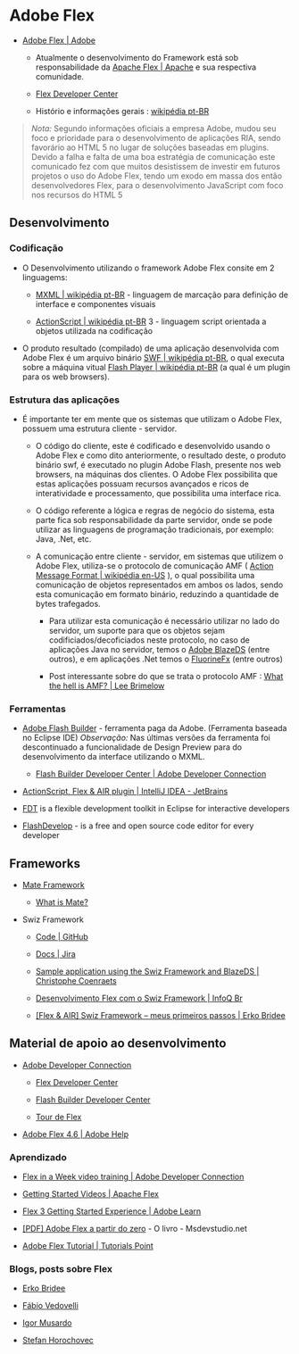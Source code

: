 # Adobe Flex

* [Adobe Flex | Adobe](http://www.adobe.com/br/products/flex.html)

  * Atualmente o desenvolvimento do Framework está sob responsabilidade da [Apache Flex | Apache](http://flex.apache.org/) e sua respectiva comunidade. 

  * [Flex Developer Center](http://www.adobe.com/devnet/flex.html)

  * Histório e informações gerais : [wikipédia pt-BR](http://pt.wikipedia.org/wiki/Adobe_Flex)

> *Nota:* 
> Segundo informações oficiais a empresa Adobe, mudou seu foco e prioridade para o desenvolvimento de aplicações RIA, sendo favorário ao HTML 5 no lugar de soluções baseadas em plugins. Devido a falha e falta de uma boa estratégia de comunicação este comunicado fez com que muitos desistissem de investir em futuros projetos o uso do Adobe Flex, tendo um exodo em massa dos então desenvolvedores Flex, para o desenvolvimento JavaScript com foco nos recursos do HTML 5


## Desenvolvimento 

### Codificação

* O Desenvolvimento utilizando o framework Adobe Flex consite em 2 linguagems:

  * [MXML | wikipédia pt-BR](http://pt.wikipedia.org/wiki/MXML) - linguagem de marcação para definição de interface e componentes visuais

  * [ActionScript | wikipédia pt-BR](http://pt.wikipedia.org/wiki/ActionScript) 3 - linguagem script orientada a objetos utilizada na codificação

* O produto resultado (compilado) de uma aplicação desenvolvida com Adobe Flex é um arquivo binário [SWF | wikipédia pt-BR](http://pt.wikipedia.org/wiki/SWF), o qual executa sobre a máquina vitual [Flash Player | wikipédia pt-BR](http://pt.wikipedia.org/wiki/Adobe_Flash_Player)  (a qual é um plugin para os web browsers).


### Estrutura das aplicações

* É importante ter em mente que os sistemas que utilizam o Adobe Flex, possuem uma estrutura cliente - servidor. 

  * O código do cliente, este é codificado e desenvolvido usando o Adobe Flex e como dito anteriormente, o resultado deste, o produto binário swf, é executado no plugin Adobe Flash, presente nos web browsers, na máquinas dos clientes. O Adobe Flex possibilita que estas aplicações possuam recursos avançados e ricos de interatividade e processamento, que possibilita uma interface rica.

  * O código referente a lógica e regras de negócio do sistema, esta parte fica sob responsabilidade da parte servidor, onde se pode utilizar as linguagens de programação tradicionais, por exemplo: Java, .Net, etc.

  * A comunicação entre cliente - servidor, em sistemas que utilizem o Adobe Flex, utiliza-se o protocolo de comunicação AMF ( [Action Message Format | wikipédia en-US](http://en.wikipedia.org/wiki/Action_Message_Format) ), o qual possibilita uma comunicação de objetos representados em ambos os lados, sendo esta comunicação em formato binário, reduzindo a quantidade de bytes trafegados. 

    * Para utilizar esta comunicação é necessário utilizar no lado do servidor, um suporte para que os objetos sejam codificiados/decoficiados neste protocolo, no caso de aplicações Java no servidor, temos o [Adobe BlazeDS](http://sourceforge.net/adobe/blazeds/wiki/Home/) (entre outros), e em aplicações .Net temos o [FluorineFx](http://fluorine.thesilentgroup.com/) (entre outros)

    * Post interessante sobre do que se trata o protocolo AMF : [What the hell is AMF? | Lee Brimelow](http://www.leebrimelow.com/what-the-hell-is-amf/)


### Ferramentas

* [Adobe Flash Builder](http://www.adobe.com/br/products/flash-builder.html) - ferramenta paga da Adobe. (Ferramenta baseada no Eclipse IDE) *Observação:* Nas últimas versões da ferramenta foi descontinuado a funcionalidade de Design Preview para do desenvolvimento da interface utilizando o MXML.

  * [Flash Builder Developer Center | Adobe Developer Connection](http://www.adobe.com/devnet/flash-builder.html)

* [ActionScript, Flex & AIR plugin | IntelliJ IDEA - JetBrains](http://www.jetbrains.com/idea/features/flex_ide.html)

* [FDT](http://fdt.powerflasher.com/) is a flexible development toolkit in Eclipse for interactive developers

* [FlashDevelop](http://www.flashdevelop.org/) -  is a free and open source code editor for every developer


## Frameworks

* [Mate Framework](http://mate.asfusion.com/)

  * [What is Mate?](http://mate.jottit.com/)


* Swiz Framework
  
  * [Code | GitHub](https://github.com/swiz/swiz-framework)

  * [Docs | Jira](https://swizframework.jira.com/wiki/display/SWIZ/Home)

  * [Sample application using the Swiz Framework and BlazeDS | Christophe Coenraets](http://coenraets.org/blog/2009/02/sample-application-using-the-swiz-framework-and-blazeds/)

  * [Desenvolvimento Flex com o Swiz Framework | InfoQ Br](http://www.infoq.com/br/news/2009/02/swiz-framework)

  * [[Flex & AIR] Swiz Framework – meus primeiros passos | Erko Bridee](http://blog.erkobridee.com/2010/07/13/flex-air-swiz-framework-meus-primeiros-passos/)


## Material de apoio ao desenvolvimento

* [Adobe Developer Connection](http://www.adobe.com/devnet.html)

  * [Flex Developer Center](http://www.adobe.com/devnet/flex.html)

  * [Flash Builder Developer Center](http://www.adobe.com/devnet/flash-builder.html)

  * [Tour de Flex](http://www.adobe.com/devnet/flex/tourdeflex.html)

* [Adobe Flex 4.6 | Adobe Help](http://help.adobe.com/en_US/flex/using/index.html)


### Aprendizado

* [Flex in a Week video training | Adobe Developer Connection](http://www.adobe.com/devnet/flex/videotraining.html)

* [Getting Started Videos | Apache Flex](http://flex.apache.org/doc-videos.html)

* [Flex 3 Getting Started Experience | Adobe Learn](https://learn.adobe.com/wiki/display/Flex/Getting+Started)

* [[PDF] Adobe Flex a partir do zero](http://msdevstudio.net/mywork/FlexTutor/Flex_Book_Part_1_2_3_4_5.pdf) - O livro - Msdevstudio.net

* [Adobe Flex Tutorial | Tutorials Point](http://www.tutorialspoint.com/flex/)


### Blogs, posts sobre Flex

* [Erko Bridee](http://blog.erkobridee.com/c/dev/adobe/)

* [Fábio Vedovelli](http://blog.vedovelli.com.br/?cat=12)

* [Igor Musardo](http://musardos.com.br/category/desenvolvimento-software/flex/)

* [Stefan Horochovec](http://www.horochovec.com.br/blog/category/flex/)

